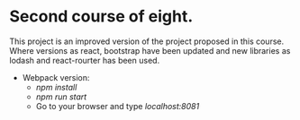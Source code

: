 # Second course of eight.
This project is an improved version of the project proposed in this course. Where versions as react, bootstrap have been updated and new libraries as lodash and react-rourter has been used.
* Webpack version:
    * *npm install*
    * *npm run start*
    * Go to your browser and type *localhost:8081*